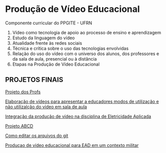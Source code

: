 # Produção de Vídeo Educacional
Componente curricular do PPGITE - UFRN

1. Vídeo como tecnologia de apoio ao processo de ensino e aprendizagem
1. Estudo da linguagem do vídeo
1. Atualidade frente às redes sociais
1. Técnica e crítica sobre o uso das tecnologias envolvidas
1. Relação do uso do vídeo com o universo dos alunos, dos professores e da sala de aula, presencial ou à distância
1. Etapas na Produção de Vídeo Educacional

## PROJETOS FINAIS

[Projeto dos Profs](aquilesakynara.md)

[Elaboração de vídeos para apresentar a educadores modos de utilização e não utilizalção do vídeo em sala de aula](PlayEduc.md)

[Integração da produção de vídeo na disciplina de Eletricidade Aplicada](elet.md)

[Projeto ABCD](GrupoABCD.md)

[Como editar os arquivos do git](https://www.markdownguide.org/basic-syntax)

[Produçao de vídeo educacional para EAD em um contexto militar](PAND@.md)
